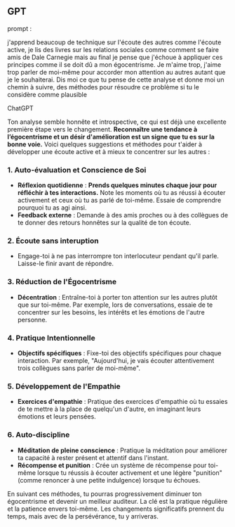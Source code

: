 ## GPT

prompt :

j'apprend beaucoup de technique sur l'écoute des autres comme l'écoute active, je lis des livres sur les relations sociales comme comment se faire amis de Dale Carnegie mais au final je pense que j'échoue à appliquer ces principes comme il se doit dû a mon égocentrisme. Je m'aime trop, j'aime trop parler de moi-même pour accorder mon attention au autres autant que je le souhaiterai. Dis moi ce que tu pense de cette analyse et donne moi un chemin à suivre, des méthodes pour résoudre ce problème si tu le considère comme plausible

  

ChatGPT

Ton analyse semble honnête et introspective, ce qui est déjà une excellente première étape vers le changement. **Reconnaître une tendance à l’égocentrisme et un désir d'amélioration est un signe que tu es sur la bonne voie.** Voici quelques suggestions et méthodes pour t'aider à développer une écoute active et à mieux te concentrer sur les autres :

### 1. **Auto-évaluation et Conscience de Soi**

- **Réflexion quotidienne** : **Prends quelques minutes chaque jour pour réfléchir à tes interactions.** Note les moments où tu as réussi à écouter activement et ceux où tu as parlé de toi-même. Essaie de comprendre pourquoi tu as agi ainsi.
- **Feedback externe** : Demande à des amis proches ou à des collègues de te donner des retours honnêtes sur la qualité de ton écoute.

### 2. **Écoute sans interuption**

- Engage-toi à ne pas interrompre ton interlocuteur pendant qu'il parle. Laisse-le finir avant de répondre.

### 3. **Réduction de l'Égocentrisme**

- **Décentration** : Entraîne-toi à porter ton attention sur les autres plutôt que sur toi-même. Par exemple, lors de conversations, essaie de te concentrer sur les besoins, les intérêts et les émotions de l'autre personne.

### 4. **Pratique Intentionnelle**

- **Objectifs spécifiques** : Fixe-toi des objectifs spécifiques pour chaque interaction. Par exemple, "Aujourd'hui, je vais écouter attentivement trois collègues sans parler de moi-même".

### 5. **Développement de l'Empathie**

- **Exercices d'empathie** : Pratique des exercices d'empathie où tu essaies de te mettre à la place de quelqu'un d'autre, en imaginant leurs émotions et leurs pensées.

### 6. **Auto-discipline**

- **Méditation de pleine conscience** : Pratique la méditation pour améliorer ta capacité à rester présent et attentif dans l'instant.
- **Récompense et punition** : Crée un système de récompense pour toi-même lorsque tu réussis à écouter activement et une légère "punition" (comme renoncer à une petite indulgence) lorsque tu échoues.

En suivant ces méthodes, tu pourras progressivement diminuer ton égocentrisme et devenir un meilleur auditeur. La clé est la pratique régulière et la patience envers toi-même. Les changements significatifs prennent du temps, mais avec de la persévérance, tu y arriveras.